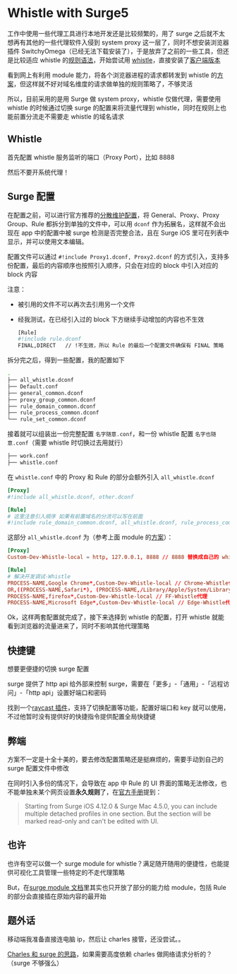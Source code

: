 # Whistle with Surge5

工作中使用一些代理工具进行本地开发还是比较频繁的，用了 surge 之后就不太想再有其他的一些代理软件入侵到 system proxy 这一层了，同时不想安装浏览器插件 SwitchyOmega（已经无法下载安装了），于是放弃了之前的一些工具，但还是比较适应 whistle 的[规则语法](https://wproxy.org/whistle/rules/)，开始尝试用 [whistle](https://github.com/avwo/whistle)，直接安装了[客户端版本](https://github.com/avwo/whistle-client)

看到网上有利用 module 能力，将各个浏览器进程的请求都转发到 whistle 的[方案](https://1991421.cn/2021/09/30/ea60c0ab/)，但这样就不好对域名维度的请求做单独的规则策略了，不够灵活

所以，目前采用的是用 Surge 做 system proxy，whistle 仅做代理，需要使用 whistle 的时候通过切换 surge 的配置来将流量代理到 whistle，同时在规则上也能前置分流走不需要走 whistle 的域名请求

## Whistle

首先配置 whistle 服务监听的端口（Proxy Port），比如 8888

然后不要开系统代理！

## Surge 配置

在配置之前，可以进行官方推荐的[分散维护配置](https://kb.nssurge.com/surge-knowledge-base/zh/guidelines/detached-profile)，将 General、Proxy、Proxy Group、Rule 都拆分到单独的文件中，可以用 `dconf` 作为拓展名，这样就不会出现在 app 中的配置中被 surge 检测是否完整合法，且在 Surge iOS 里可在列表中显示，并可以使用文本编辑。

配置文件可以通过 `#!include Proxy1.dconf, Proxy2.dconf` 的方式引入，支持多份配置，最后的内容顺序也按照引入顺序，只会在对应的 block 中引入对应的 block 内容

注意：

- 被引用的文件不可以再次去引用另一个文件

- 经我测试，在已经引入过的 block 下方继续手动增加的内容也不生效

  ```bash
  [Rule]
  #!include rule.dconf
  FINAL,DIRECT   // !不生效，所以 Rule 的最后一个配置文件确保有 FINAL 策略

  ```

拆分完之后，得到一些配置，我的配置如下

```bash
.
├── all_whistle.dconf
├── Default.conf
├── general_common.dconf
├── proxy_group_common.dconf
├── rule_domain_common.dconf
├── rule_process_common.dconf
└── rule_set_common.dconf
```

接着就可以组装出一份完整配置 `名字随意.conf`，和一份 whistle 配置 `名字也随意.conf`（需要 whistle 时切换过去用就行）

```bash
├── work.conf
├── whistle.conf
```

在 `whistle.conf` 中的 Proxy 和 Rule 的部分会额外引入 `all_whistle.dconf`

```toml
[Proxy]
#!include all_whistle.dconf, other.dconf

[Rule]
# 这里注意引入顺序 如果有前置域名的分流可以写在前面
#!include rule_domain_common.dconf, all_whistle.dconf, rule_process_common.dconf, rule_set_common.dconf

```

这部分 `all_whistle.dconf` 为（参考上面 module 的[方案](https://1991421.cn/2021/09/30/ea60c0ab/)）：

```toml
[Proxy]
Custom-Dev-Whistle-local = http, 127.0.0.1, 8888 // 8888 替换成自己的 whistle server 的端口，名字任意需要和 Rule 中指定的保持一致

[Rule]
# 解决开发调试-Whistle
PROCESS-NAME,Google Chrome*,Custom-Dev-Whistle-local // Chrome-Whistle代理
OR,((PROCESS-NAME,Safari*), (PROCESS-NAME,/Library/Apple/System/Library/StagedFrameworks/Safari/WebKit.framework/Versions/A/XPCServices/com.apple.WebKit.Networking.xpc/Contents/MacOS/com.apple.WebKit.Networking), (PROCESS-NAME,/System/Library/Frameworks/WebKit.framework/Versions/A/XPCServices/com.apple.WebKit.Networking.xpc/Contents/MacOS/com.apple.WebKit.Networking)),Custom-Dev-Whistle-local
PROCESS-NAME,firefox*,Custom-Dev-Whistle-local // FF-Whistle代理
PROCESS-NAME,Microsoft Edge*,Custom-Dev-Whistle-local // Edge-Whistle代理

```

Ok，这样两套配置就完成了，接下来选择到 whistle 的配置，打开 whistle 就能看到浏览器的流量进来了，同时不影响其他代理策略

## 快捷键

想要更便捷的切换 surge 配置

surge 提供了 http api 给外部来控制 surge，需要在「更多」-「通用」-「远程访问」-「http api」设置好端口和密码

找到一个[raycast 插件](https://www.raycast.com/ysj151215/raycast-surge)，支持了切换配置等功能，配置好端口和 key 就可以使用，不过他暂时没有提供好的快捷指令提供配置全局快捷键

## 弊端

方案不一定是十全十美的，要去修改配置策略还是挺麻烦的，需要手动到自己的 surge 配置文件中修改

在同时引入多份的情况下，会导致在 app 中 Rule 的 UI 界面的策略无法修改，也不能单独未某个网页设置**永久规则**了，在[官方手册](https://manual.nssurge.com/overview/configuration.html)提到：

> Starting from Surge iOS 4.12.0 & Surge Mac 4.5.0, you can include multiple detached profiles in one section. But the section will be marked read-only and can't be edited with UI.

## 也许

也许有空可以做一个 surge module for whistle？满足随开随用的便捷性，也能提供可视化工具管理一些特定的不走代理策略

But，在[surge module 文档](https://manual.nssurge.com/others/module.html)里其实也只开放了部分的能力给 module，包括 Rule 的部分会直接插在原始内容的最开始

## 题外话

移动端我准备直接连电脑 ip，然后让 charles 接管，还没尝试。。

[Charles 和 surge 的思路](https://github.com/wujunchuan/wujunchuan.github.io/issues/1)，如果需要高度依赖 charles 做网络请求分析的？（surge 不够强么）
